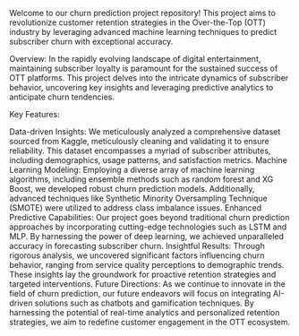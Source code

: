 Welcome to our churn prediction project repository! This project aims to revolutionize customer retention strategies in the Over-the-Top (OTT) industry by leveraging advanced machine learning techniques to predict subscriber churn with exceptional accuracy.

Overview:
In the rapidly evolving landscape of digital entertainment, maintaining subscriber loyalty is paramount for the sustained success of OTT platforms. This project delves into the intricate dynamics of subscriber behavior, uncovering key insights and leveraging predictive analytics to anticipate churn tendencies.

Key Features:

Data-driven Insights: We meticulously analyzed a comprehensive dataset sourced from Kaggle, meticulously cleaning and validating it to ensure reliability. This dataset encompasses a myriad of subscriber attributes, including demographics, usage patterns, and satisfaction metrics.
Machine Learning Modeling: Employing a diverse array of machine learning algorithms, including ensemble methods such as random forest and XG Boost, we developed robust churn prediction models. Additionally, advanced techniques like Synthetic Minority Oversampling Technique (SMOTE) were utilized to address class imbalance issues.
Enhanced Predictive Capabilities: Our project goes beyond traditional churn prediction approaches by incorporating cutting-edge technologies such as LSTM and MLP. By harnessing the power of deep learning, we achieved unparalleled accuracy in forecasting subscriber churn.
Insightful Results: Through rigorous analysis, we uncovered significant factors influencing churn behavior, ranging from service quality perceptions to demographic trends. These insights lay the groundwork for proactive retention strategies and targeted interventions.
Future Directions:
As we continue to innovate in the field of churn prediction, our future endeavors will focus on integrating AI-driven solutions such as chatbots and gamification techniques. By harnessing the potential of real-time analytics and personalized retention strategies, we aim to redefine customer engagement in the OTT ecosystem.
